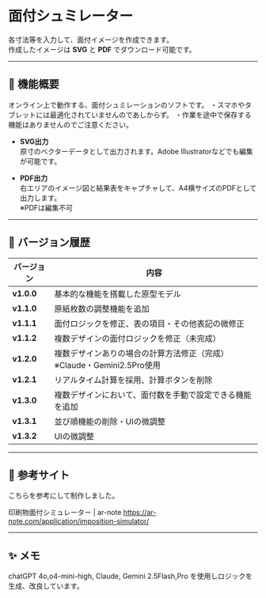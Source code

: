 # 面付シュミレーター

各寸法等を入力して、面付イメージを作成できます。  
作成したイメージは **SVG** と **PDF** でダウンロード可能です。

---

## 🔧 機能概要

オンライン上で動作する、面付シュミレーションのソフトです。
・スマホやタブレットには最適化されていませんのであしからず。
・作業を途中で保存する機能はありませんのでご注意ください。

- **SVG出力**  
  原寸のベクターデータとして出力されます。Adobe Illustratorなどでも編集が可能です。

- **PDF出力**  
  右エリアのイメージ図と結果表をキャプチャして、A4横サイズのPDFとして出力します。  
  ※PDFは編集不可

---

## 🧩 バージョン履歴

| バージョン | 内容 |
|------------|------|
| **v1.0.0** | 基本的な機能を搭載した原型モデル |
| **v1.1.0** | 原紙枚数の調整機能を追加 |
| **v1.1.1** | 面付ロジックを修正、表の項目・その他表記の微修正 |
| **v1.1.2** | 複数デザインの面付ロジックを修正（未完成） |
| **v1.2.0** | 複数デザインありの場合の計算方法修正（完成）※Claude・Gemini2.5Pro使用 |
| **v1.2.1** | リアルタイム計算を採用、計算ボタンを削除 |
| **v1.3.0** | 複数デザインにおいて、面付数を手動で設定できる機能を追加 |
| **v1.3.1** | 並び順機能の削除・UIの微調整 |
| **v1.3.2** | UIの微調整 |

---

## 📂 参考サイト

こちらを参考にして制作しました。

印刷物面付シミュレーター | ar-note
https://ar-note.com/application/imposition-simulator/

---

## ✨ メモ

chatGPT 4o,o4-mini-high, Claude, Gemini 2.5Flash,Pro を使用しロジックを生成、改良しています。
